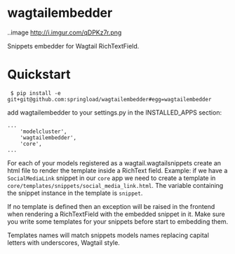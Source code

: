 wagtailembedder
==================

..image http://i.imgur.com/qDPKz7r.png

Snippets embedder for Wagtail RichTextField.

# Quickstart

``` $ pip install -e git+git@github.com:springload/wagtailembedder#egg=wagtailembedder```

add wagtailembedder to your settings.py in the INSTALLED_APPS section:

```
...
    'modelcluster',
    'wagtailembedder',
    'core',
...
```

For each of your models registered as a wagtail.wagtailsnippets create an html file to render the template inside a RichText field.
Example: if we have a ```SocialMediaLink``` snippet in our ```core``` app we need to create a template in ```core/templates/snippets/social_media_link.html```. The variable containing the snippet instance in the template is ```snippet```.

If no template is defined then an exception will be raised in the frontend when rendering a RichTextField with the embedded snippet in it. Make sure you write some templates for your snippets before start to embedding them.

Templates names will match snippets models names replacing capital letters with underscores, Wagtail style.

